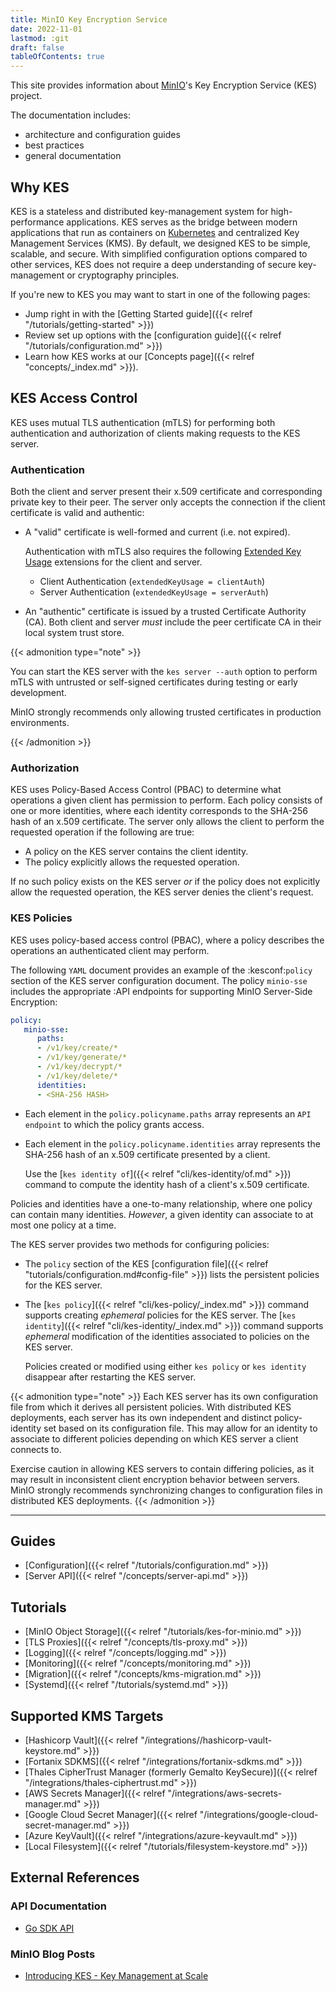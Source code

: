 ```yaml
---
title: MinIO Key Encryption Service
date: 2022-11-01
lastmod: :git
draft: false
tableOfContents: true
---
```


This site provides information about [MinIO](https://min.io?ref=kes-docs)'s Key Encryption Service (KES) project.

The documentation includes:

- architecture and configuration guides
- best practices
- general documentation

## Why KES

KES is a stateless and distributed key-management system for high-performance applications. 
KES serves as the bridge between modern applications that run as containers on [Kubernetes](https://kubernetes.io) and centralized Key Management Services (KMS). 
By default, we designed KES to be simple, scalable, and secure. 
With simplified configuration options compared to other services, KES does not require a deep understanding of secure key-management or cryptography principles.

If you're new to KES you may want to start in one of the following pages:

- Jump right in with the [Getting Started guide]({{< relref "/tutorials/getting-started" >}})
- Review set up options with the [configuration guide]({{< relref "/tutorials/configuration.md" >}}) 
- Learn how KES works at our [Concepts page]({{< relref "concepts/_index.md" >}}).

## KES Access Control

KES uses mutual TLS authentication (mTLS) for performing both authentication and authorization of clients making requests to the KES server. 

### Authentication

Both the client and server present their x.509 certificate and corresponding private key to their peer. 
The server only accepts the connection if the client certificate is valid and authentic:

- A "valid" certificate is well-formed and current (i.e. not expired). 

  Authentication with mTLS also requires the following [Extended Key Usage](https://tools.ietf.org/html/rfc5280#section-4.2.1.12) extensions for the client and server.

  - Client Authentication (`extendedKeyUsage = clientAuth`)
  - Server Authentication (`extendedKeyUsage = serverAuth`)

- An "authentic" certificate is issued by a trusted Certificate Authority (CA). 
  Both client and server *must* include the peer certificate CA in their local system trust store.

{{< admonition type="note" >}}

You can start the KES server with the `kes server --auth`  option to perform mTLS with untrusted or self-signed certificates during testing or early development. 

MinIO strongly recommends only allowing trusted certificates in production environments.

{{< /admonition >}}

### Authorization

KES uses Policy-Based Access Control (PBAC) to determine what operations a given client has permission to perform. 
Each policy consists of one or more identities, where each identity corresponds to the SHA-256 hash of an x.509 certificate. 
The server only allows the client to perform the requested operation if the following are true:

- A policy on the KES server contains the client identity.
- The policy explicitly allows the requested operation.

If no such policy exists on the KES server *or* if the policy does not explicitly allow the requested operation, the KES server denies the client's request.

### KES Policies

KES uses policy-based access control (PBAC), where a policy describes the operations an authenticated client may perform. 

The following `YAML` document provides an example of the :kesconf:`policy` section of the KES server configuration document. 
The policy `minio-sse` includes the appropriate :API endpoints for supporting MinIO Server-Side Encryption:

```yaml {.copy}
policy:
   minio-sse:
      paths:
      - /v1/key/create/*
      - /v1/key/generate/*
      - /v1/key/decrypt/*
      - /v1/key/delete/*
      identities:
      - <SHA-256 HASH>
```

- Each element in the `policy.policyname.paths` array represents an `API endpoint` to which the policy grants access.

- Each element in the `policy.policyname.identities` array represents the SHA-256 hash of an x.509 certificate presented by a client.

  Use the [`kes identity of`]({{< relref "cli/kes-identity/of.md" >}}) command to compute the identity hash of a client's x.509 certificate. 

Policies and identities have a one-to-many relationship, where one policy can contain many identities. 
*However*, a given identity can associate to at most one policy at a time.

The KES server provides two methods for configuring policies:

- The `policy` section of the KES [configuration file]({{< relref "tutorials/configuration.md#config-file" >}}) lists the persistent policies for the KES server.

- The [`kes policy`]({{< relref "cli/kes-policy/_index.md" >}}) command supports creating *ephemeral* policies for the KES server. 
  The [`kes identity`]({{< relref "cli/kes-identity/_index.md" >}}) command supports *ephemeral* modification of the identities associated to policies on the KES server.  

  Policies created or modified using either `kes policy` or `kes identity` disappear after restarting the KES server.

{{< admonition type="note" >}}
Each KES server has its own configuration file from which it derives all persistent policies. 
With distributed KES deployments, each server has its own independent and distinct policy-identity set based on its configuration file. 
This may allow for an identity to associate to different policies depending on which KES server a client connects to.

Exercise caution in allowing KES servers to contain differing policies, as it may result in inconsistent client encryption behavior between servers.
MinIO strongly recommends synchronizing changes to configuration files in distributed KES deployments.
{{< /admonition >}}

***

## Guides
 - [Configuration]({{< relref "/tutorials/configuration.md" >}})
 - [Server API]({{< relref "/concepts/server-api.md" >}})

## Tutorials

 - [MinIO Object Storage]({{< relref "/tutorials/kes-for-minio.md" >}})
 - [TLS Proxies]({{< relref "/concepts/tls-proxy.md" >}})
 - [Logging]({{< relref "/concepts/logging.md" >}})
 - [Monitoring]({{< relref "/concepts/monitoring.md" >}})
 - [Migration]({{< relref "/concepts/kms-migration.md" >}})
 - [Systemd]({{< relref "/tutorials/systemd.md" >}})

## Supported KMS Targets

 - [Hashicorp Vault]({{< relref "/integrations//hashicorp-vault-keystore.md" >}})
 - [Fortanix SDKMS]({{< relref "/integrations/fortanix-sdkms.md" >}})
 - [Thales CipherTrust Manager (formerly Gemalto KeySecure)]({{< relref "/integrations/thales-ciphertrust.md" >}})
 - [AWS Secrets Manager]({{< relref "/integrations/aws-secrets-manager.md" >}})
 - [Google Cloud Secret Manager]({{< relref "/integrations/google-cloud-secret-manager.md" >}})
 - [Azure KeyVault]({{< relref "/integrations/azure-keyvault.md" >}})
 - [Local Filesystem]({{< relref "/tutorials/filesystem-keystore.md" >}})


## External References
### API Documentation

 - [Go SDK API](https://pkg.go.dev/github.com/minio/kes?tab=doc)

### MinIO Blog Posts

 - [Introducing KES - Key Management at Scale](https://blog.min.io/introducing-kes/?rel=kes-docs)